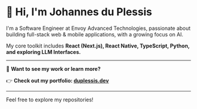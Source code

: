 # 👋 Hi, I'm Johannes du Plessis

I'm a Software Engineer at Envoy Advanced Technologies, passionate about building full-stack web & mobile applications, with a growing focus on AI.

My core toolkit includes **React (Next.js), React Native, TypeScript, Python, and exploring LLM Interfaces.**

---

🚀 **Want to see my work or learn more?**

👉 **Check out my portfolio: [duplessis.dev](https://duplessis.dev)**

---

Feel free to explore my repositories!

